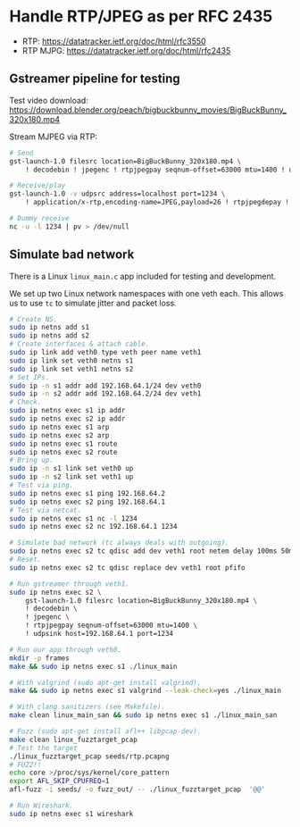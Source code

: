# Handle RTP/JPEG as per RFC 2435

- RTP: https://datatracker.ietf.org/doc/html/rfc3550
- RTP MJPG: https://datatracker.ietf.org/doc/html/rfc2435

## Gstreamer pipeline for testing

Test video download: https://download.blender.org/peach/bigbuckbunny_movies/BigBuckBunny_320x180.mp4

Stream MJPEG via RTP:
```bash
# Send
gst-launch-1.0 filesrc location=BigBuckBunny_320x180.mp4 \
    ! decodebin ! jpegenc ! rtpjpegpay seqnum-offset=63000 mtu=1400 ! udpsink host=127.0.0.1 port=1234

# Receive/play
gst-launch-1.0 -v udpsrc address=localhost port=1234 \
    ! application/x-rtp,encoding-name=JPEG,payload=26 ! rtpjpegdepay ! jpegdec ! videoconvert ! videoscale ! autovideosink

# Dummy receive
nc -u -l 1234 | pv > /dev/null
```

## Simulate bad network

There is a Linux `linux_main.c` app included for testing and development.

We set up two Linux network namespaces with one veth each.
This allows us to use `tc` to simulate jitter and packet loss.

```bash
# Create NS.
sudo ip netns add s1
sudo ip netns add s2
# Create interfaces & attach cable.
sudo ip link add veth0 type veth peer name veth1
sudo ip link set veth0 netns s1
sudo ip link set veth1 netns s2
# Set IPs.
sudo ip -n s1 addr add 192.168.64.1/24 dev veth0
sudo ip -n s2 addr add 192.168.64.2/24 dev veth1
# Check.
sudo ip netns exec s1 ip addr
sudo ip netns exec s2 ip addr
sudo ip netns exec s1 arp
sudo ip netns exec s2 arp
sudo ip netns exec s1 route
sudo ip netns exec s2 route
# Bring up.
sudo ip -n s1 link set veth0 up
sudo ip -n s2 link set veth1 up
# Test via ping.
sudo ip netns exec s1 ping 192.168.64.2
sudo ip netns exec s2 ping 192.168.64.1
# Test via netcat.
sudo ip netns exec s1 nc -l 1234
sudo ip netns exec s2 nc 192.168.64.1 1234

# Simulate bad network (tc always deals with outgoing).
sudo ip netns exec s2 tc qdisc add dev veth1 root netem delay 100ms 50ms 50% loss 10%
# Reset.
sudo ip netns exec s2 tc qdisc replace dev veth1 root pfifo

# Run gstreamer through veth1.
sudo ip netns exec s2 \
    gst-launch-1.0 filesrc location=BigBuckBunny_320x180.mp4 \
    ! decodebin \
    ! jpegenc \
    ! rtpjpegpay seqnum-offset=63000 mtu=1400 \
    ! udpsink host=192.168.64.1 port=1234

# Run our app through veth0.
mkdir -p frames
make && sudo ip netns exec s1 ./linux_main

# With valgrind (sudo apt-get install valgrind).
make && sudo ip netns exec s1 valgrind --leak-check=yes ./linux_main

# With clang sanitizers (see Makefile).
make clean linux_main_san && sudo ip netns exec s1 ./linux_main_san

# Fuzz (sudo apt-get install afl++ libpcap-dev).
make clean linux_fuzztarget_pcap
# Test the target
./linux_fuzztarget_pcap seeds/rtp.pcapng
# FUZZ!!
echo core >/proc/sys/kernel/core_pattern
export AFL_SKIP_CPUFREQ=1
afl-fuzz -i seeds/ -o fuzz_out/ -- ./linux_fuzztarget_pcap  '@@'

# Run Wireshark.
sudo ip netns exec s1 wireshark
```
